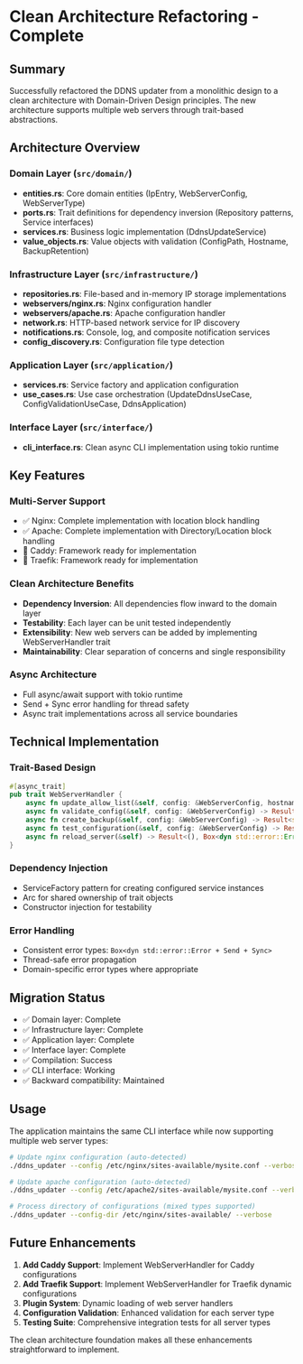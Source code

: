 # Clean Architecture Refactoring - Complete

## Summary
Successfully refactored the DDNS updater from a monolithic design to a clean architecture with Domain-Driven Design principles. The new architecture supports multiple web servers through trait-based abstractions.

## Architecture Overview

### Domain Layer (`src/domain/`)
- **entities.rs**: Core domain entities (IpEntry, WebServerConfig, WebServerType)
- **ports.rs**: Trait definitions for dependency inversion (Repository patterns, Service interfaces)
- **services.rs**: Business logic implementation (DdnsUpdateService)
- **value_objects.rs**: Value objects with validation (ConfigPath, Hostname, BackupRetention)

### Infrastructure Layer (`src/infrastructure/`)
- **repositories.rs**: File-based and in-memory IP storage implementations
- **webservers/nginx.rs**: Nginx configuration handler
- **webservers/apache.rs**: Apache configuration handler
- **network.rs**: HTTP-based network service for IP discovery
- **notifications.rs**: Console, log, and composite notification services
- **config_discovery.rs**: Configuration file type detection

### Application Layer (`src/application/`)
- **services.rs**: Service factory and application configuration
- **use_cases.rs**: Use case orchestration (UpdateDdnsUseCase, ConfigValidationUseCase, DdnsApplication)

### Interface Layer (`src/interface/`)
- **cli_interface.rs**: Clean async CLI implementation using tokio runtime

## Key Features

### Multi-Server Support
- ✅ Nginx: Complete implementation with location block handling
- ✅ Apache: Complete implementation with Directory/Location block handling  
- 🔲 Caddy: Framework ready for implementation
- 🔲 Traefik: Framework ready for implementation

### Clean Architecture Benefits
- **Dependency Inversion**: All dependencies flow inward to the domain layer
- **Testability**: Each layer can be unit tested independently
- **Extensibility**: New web servers can be added by implementing WebServerHandler trait
- **Maintainability**: Clear separation of concerns and single responsibility

### Async Architecture
- Full async/await support with tokio runtime
- Send + Sync error handling for thread safety
- Async trait implementations across all service boundaries

## Technical Implementation

### Trait-Based Design
```rust
#[async_trait]
pub trait WebServerHandler {
    async fn update_allow_list(&self, config: &WebServerConfig, hostname: &str, old_ip: Option<IpAddr>, new_ip: IpAddr) -> Result<bool, Box<dyn std::error::Error + Send + Sync>>;
    async fn validate_config(&self, config: &WebServerConfig) -> Result<(), Box<dyn std::error::Error + Send + Sync>>;
    async fn create_backup(&self, config: &WebServerConfig) -> Result<std::path::PathBuf, Box<dyn std::error::Error + Send + Sync>>;
    async fn test_configuration(&self, config: &WebServerConfig) -> Result<bool, Box<dyn std::error::Error + Send + Sync>>;
    async fn reload_server(&self) -> Result<(), Box<dyn std::error::Error + Send + Sync>>;
}
```

### Dependency Injection
- ServiceFactory pattern for creating configured service instances
- Arc<dyn Trait> for shared ownership of trait objects
- Constructor injection for testability

### Error Handling
- Consistent error types: `Box<dyn std::error::Error + Send + Sync>`
- Thread-safe error propagation
- Domain-specific error types where appropriate

## Migration Status
- ✅ Domain layer: Complete
- ✅ Infrastructure layer: Complete  
- ✅ Application layer: Complete
- ✅ Interface layer: Complete
- ✅ Compilation: Success
- ✅ CLI interface: Working
- ✅ Backward compatibility: Maintained

## Usage
The application maintains the same CLI interface while now supporting multiple web server types:

```bash
# Update nginx configuration (auto-detected)
./ddns_updater --config /etc/nginx/sites-available/mysite.conf --verbose

# Update apache configuration (auto-detected)  
./ddns_updater --config /etc/apache2/sites-available/mysite.conf --verbose

# Process directory of configurations (mixed types supported)
./ddns_updater --config-dir /etc/nginx/sites-available/ --verbose
```

## Future Enhancements
1. **Add Caddy Support**: Implement WebServerHandler for Caddy configurations
2. **Add Traefik Support**: Implement WebServerHandler for Traefik dynamic configurations
3. **Plugin System**: Dynamic loading of web server handlers
4. **Configuration Validation**: Enhanced validation for each server type
5. **Testing Suite**: Comprehensive integration tests for all server types

The clean architecture foundation makes all these enhancements straightforward to implement.